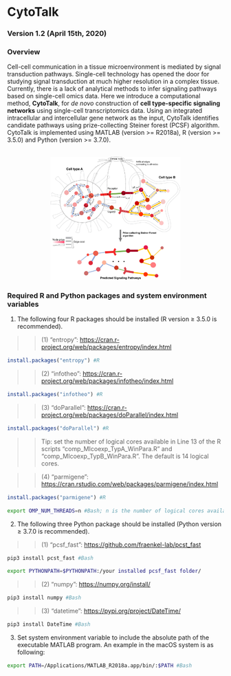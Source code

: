 # CytoTalk<br />
### Version 1.2 (April 15th, 2020)<br />

### Overview<br />
Cell-cell communication in a tissue microenvironment is mediated by signal transduction pathways. Single-cell technology has opened the door for studying signal transduction at much higher resolution in a complex tissue. Currently, there is a lack of analytical methods to infer signaling pathways based on single-cell omics data. Here we introduce a computational method, **CytoTalk**, for _de novo_ construction of **cell type-specific signaling networks** using single-cell transcriptomics data. Using an integrated intracellular and intercellular gene network as the input, CytoTalk identifies candidate pathways using prize-collecting Steiner forest (PCSF) algorithm. CytoTalk is implemented using MATLAB (version >= R2018a), R (version >= 3.5.0) and Python (version >= 3.7.0).

<br />

<div align=center><img src="https://github.com/huBioinfo/CytoTalk/blob/master/CytoTalk_schematic.png" width="60%" height="60%" /></div>



### Required R and Python packages and system environment variables<br />
1. The following four R packages should be installed (R version ≥ 3.5.0 is recommended). 

>>(1) “entropy”: https://cran.r-project.org/web/packages/entropy/index.html
```R
install.packages("entropy") #R
```

>>(2) “infotheo”: https://cran.r-project.org/web/packages/infotheo/index.html
```R
install.packages("infotheo") #R
```

>>(3) “doParallel”: https://cran.r-project.org/web/packages/doParallel/index.html
```R
install.packages("doParallel") #R
```
>>Tip: set the number of logical cores available in Line 13 of the R scripts “comp_MIcoexp_TypA_WinPara.R” and “comp_MIcoexp_TypB_WinPara.R”. The default is 14 logical cores. 

>>(4) “parmigene”: https://cran.rstudio.com/web/packages/parmigene/index.html
```R
install.packages("parmigene") #R
```
```Bash
export OMP_NUM_THREADS=n #Bash; n is the number of logical cores available.
```

2. The following three Python package should be installed (Python version ≥ 3.7.0 is recommended).

>>(1) “pcsf_fast”: https://github.com/fraenkel-lab/pcst_fast
```Bash
pip3 install pcst_fast #Bash
```
```Bash
export PYTHONPATH=$PYTHONPATH:/your installed pcsf_fast folder/
```

>>(2) “numpy”: https://numpy.org/install/
```Bash
pip3 install numpy #Bash
```

>>(3) “datetime”: https://pypi.org/project/DateTime/
```Bash
pip3 install DateTime #Bash
```

3. Set system environment variable to include the absolute path of the executable MATLAB program. An example in the macOS system is as following:
```Bash
export PATH=/Applications/MATLAB_R2018a.app/bin/:$PATH #Bash
```








